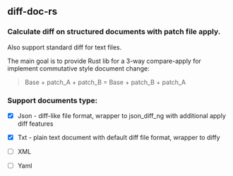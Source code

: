 ## diff-doc-rs

### Calculate diff on structured documents with patch file apply.

Also support standard diff for text files.

The main goal is to provide Rust lib for a 3-way compare-apply for implement commutative style document change:

> Base + patch_A + patch_B = Base + patch_B + patch_A

### Support documents type:

- [x] Json - diff-like file format, wrapper to json_diff_ng with additional apply diff features
- [x] Txt - plain text document with default diff file format, wrapper to diffy
- [ ] XML
- [ ] Yaml

